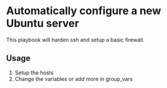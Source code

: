 # Automatically configure a new Ubuntu server

This playbook will harden ssh and setup a basic firewall.

## Usage

1. Setup the hosts
2. Change the variables or add more in group_vars
